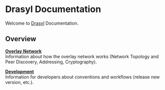 # Drasyl Documentation

Welcome to [Drasyl](https://github.com/sane-city/drasyl) Documentation.

## Overview

[**Overlay Network**](network/README.md)<br/>Information about how the overlay network works (Network Topology and Peer Discovery, Addressing, Cryptography).

[**Development**](development/README.md)<br/>Information for developers about conventions and workflows (release new version, etc.).